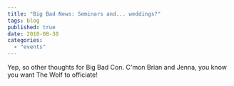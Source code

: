 ```yaml
---
title: "Big Bad News: Seminars and... weddings?"
tags: blog
published: true
date: 2010-08-30
categories: 
  - "events"
---
```


Yep, so other thoughts for Big Bad Con. C'mon Brian and Jenna, you know you want The Wolf to officiate!

